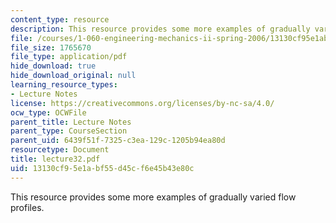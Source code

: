 ```yaml
---
content_type: resource
description: This resource provides some more examples of gradually varied flow profiles.
file: /courses/1-060-engineering-mechanics-ii-spring-2006/13130cf95e1abf55d45cf6e45b43e80c_lecture32.pdf
file_size: 1765670
file_type: application/pdf
hide_download: true
hide_download_original: null
learning_resource_types:
- Lecture Notes
license: https://creativecommons.org/licenses/by-nc-sa/4.0/
ocw_type: OCWFile
parent_title: Lecture Notes
parent_type: CourseSection
parent_uid: 6439f51f-7325-c3ea-129c-1205b94ea80d
resourcetype: Document
title: lecture32.pdf
uid: 13130cf9-5e1a-bf55-d45c-f6e45b43e80c
---
```

This resource provides some more examples of gradually varied flow profiles.